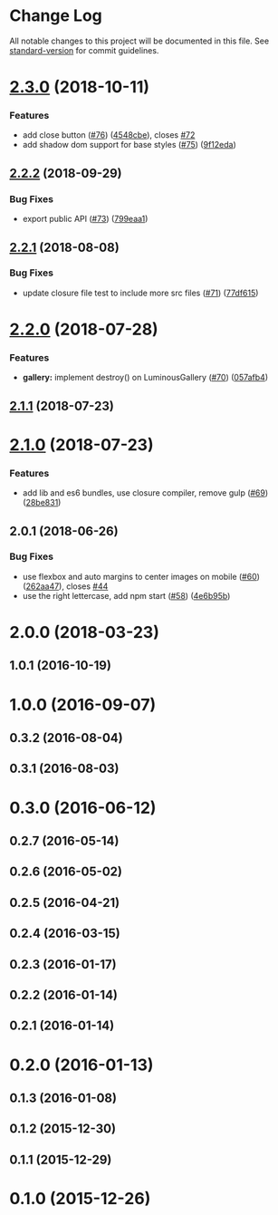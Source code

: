 # Change Log

All notable changes to this project will be documented in this file. See [standard-version](https://github.com/conventional-changelog/standard-version) for commit guidelines.

<a name="2.3.0"></a>
# [2.3.0](https://github.com/imgix/luminous/compare/v2.2.2...v2.3.0) (2018-10-11)


### Features

* add close button ([#76](https://github.com/imgix/luminous/issues/76)) ([4548cbe](https://github.com/imgix/luminous/commit/4548cbe)), closes [#72](https://github.com/imgix/luminous/issues/72)
* add shadow dom support for base styles ([#75](https://github.com/imgix/luminous/issues/75)) ([9f12eda](https://github.com/imgix/luminous/commit/9f12eda))



<a name="2.2.2"></a>
## [2.2.2](https://github.com/imgix/luminous/compare/v2.2.1...v2.2.2) (2018-09-29)


### Bug Fixes

* export public API ([#73](https://github.com/imgix/luminous/issues/73)) ([799eaa1](https://github.com/imgix/luminous/commit/799eaa1))



<a name="2.2.1"></a>
## [2.2.1](https://github.com/imgix/luminous/compare/v2.2.0...v2.2.1) (2018-08-08)


### Bug Fixes

* update closure file test to include more src files ([#71](https://github.com/imgix/luminous/issues/71)) ([77df615](https://github.com/imgix/luminous/commit/77df615))



<a name="2.2.0"></a>
# [2.2.0](https://github.com/imgix/luminous/compare/v2.1.1...v2.2.0) (2018-07-28)


### Features

* **gallery:** implement destroy() on LuminousGallery ([#70](https://github.com/imgix/luminous/issues/70)) ([057afb4](https://github.com/imgix/luminous/commit/057afb4))



<a name="2.1.1"></a>
## [2.1.1](https://github.com/imgix/luminous/compare/v2.1.0...v2.1.1) (2018-07-23)



<a name="2.1.0"></a>
# [2.1.0](https://github.com/imgix/luminous/compare/v2.0.1...v2.1.0) (2018-07-23)


### Features

* add lib and es6 bundles, use closure compiler, remove gulp ([#69](https://github.com/imgix/luminous/issues/69)) ([28be831](https://github.com/imgix/luminous/commit/28be831))



<a name="2.0.1"></a>
## 2.0.1 (2018-06-26)


### Bug Fixes

* use flexbox and auto margins to center images on mobile ([#60](https://github.com/imgix/luminous/issues/60)) ([262aa47](https://github.com/imgix/luminous/commit/262aa47)), closes [#44](https://github.com/imgix/luminous/issues/44)
* use the right lettercase, add npm start ([#58](https://github.com/imgix/luminous/issues/58)) ([4e6b95b](https://github.com/imgix/luminous/commit/4e6b95b))



<a name="2.0.0"></a>
# 2.0.0 (2018-03-23)



<a name="1.0.1"></a>
## 1.0.1 (2016-10-19)



<a name="1.0.0"></a>
# 1.0.0 (2016-09-07)



<a name="0.3.2"></a>
## 0.3.2 (2016-08-04)



<a name="0.3.1"></a>
## 0.3.1 (2016-08-03)



<a name="0.3.0"></a>
# 0.3.0 (2016-06-12)



<a name="0.2.7"></a>
## 0.2.7 (2016-05-14)



<a name="0.2.6"></a>
## 0.2.6 (2016-05-02)



<a name="0.2.5"></a>
## 0.2.5 (2016-04-21)



<a name="0.2.4"></a>
## 0.2.4 (2016-03-15)



<a name="0.2.3"></a>
## 0.2.3 (2016-01-17)



<a name="0.2.2"></a>
## 0.2.2 (2016-01-14)



<a name="0.2.1"></a>
## 0.2.1 (2016-01-14)



<a name="0.2.0"></a>
# 0.2.0 (2016-01-13)



<a name="0.1.3"></a>
## 0.1.3 (2016-01-08)



<a name="0.1.2"></a>
## 0.1.2 (2015-12-30)



<a name="0.1.1"></a>
## 0.1.1 (2015-12-29)



<a name="0.1.0"></a>
# 0.1.0 (2015-12-26)
